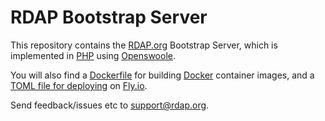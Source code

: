 # RDAP Bootstrap Server

This repository contains the [RDAP.org](https://about.rdap.org) Bootstrap Server, which is implemented in [PHP](https://www.php.net) using [Openswoole](https://openswoole.com/).

You will also find a [Dockerfile](https://docs.docker.com/engine/reference/builder/) for building [Docker](https://www.docker.com) container images, and a [TOML file for deploying](https://fly.io/docs/reference/configuration/) on [Fly.io](https://fly.io/).

Send feedback/issues etc to [support@rdap.org](mailto:support@rdap.org).
